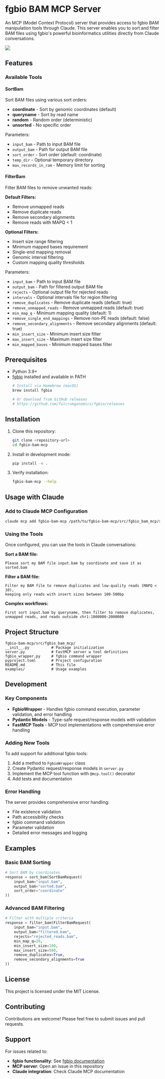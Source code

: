 # fgbio BAM MCP Server

An MCP (Model Context Protocol) server that provides access to fgbio BAM manipulation tools through Claude. This server enables you to sort and filter BAM files using fgbio's powerful bioinformatics utilities directly from Claude conversations.

<img src="https://github.com/lynnlangit/fgbio-mcp-servers/blob/main/fgbio-bam-mcp/images/fgbio-mcp-server.png">

## Features

### Available Tools

#### SortBam
Sort BAM files using various sort orders:
- **coordinate** - Sort by genomic coordinates (default)
- **queryname** - Sort by read name
- **random** - Random order (deterministic)
- **unsorted** - No specific order

Parameters:
- `input_bam` - Path to input BAM file
- `output_bam` - Path for output BAM file
- `sort_order` - Sort order (default: coordinate)
- `temp_dir` - Optional temporary directory
- `max_records_in_ram` - Memory limit for sorting

#### FilterBam

Filter BAM files to remove unwanted reads:

**Default Filters:**
- Remove unmapped reads
- Remove duplicate reads
- Remove secondary alignments
- Remove reads with MAPQ < 1

**Optional Filters:**
- Insert size range filtering
- Minimum mapped bases requirement
- Single-end mapping removal
- Genomic interval filtering
- Custom mapping quality thresholds

Parameters:
- `input_bam` - Path to input BAM file
- `output_bam` - Path for filtered output BAM file
- `rejects` - Optional output file for rejected reads
- `intervals` - Optional intervals file for region filtering
- `remove_duplicates` - Remove duplicate reads (default: true)
- `remove_unmapped_reads` - Remove unmapped reads (default: true)
- `min_map_q` - Minimum mapping quality (default: 1)
- `remove_single_end_mappings` - Remove non-PE reads (default: false)
- `remove_secondary_alignments` - Remove secondary alignments (default: true)
- `min_insert_size` - Minimum insert size filter
- `max_insert_size` - Maximum insert size filter
- `min_mapped_bases` - Minimum mapped bases filter

## Prerequisites

- Python 3.9+
- [fgbio](https://github.com/fulcrumgenomics/fgbio) installed and available in PATH
  ```bash
  # Install via Homebrew (macOS)
  brew install fgbio
  
  # Or download from GitHub releases
  # https://github.com/fulcrumgenomics/fgbio/releases
  ```

## Installation

1. Clone this repository:
   ```bash
   git clone <repository-url>
   cd fgbio-bam-mcp
   ```

2. Install in development mode:
   ```bash
   pip install -e .
   ```

3. Verify installation:
   ```bash
   fgbio-bam-mcp --help
   ```

## Usage with Claude

### Add to Claude MCP Configuration

```bash
claude mcp add fgbio-bam-mcp /path/to/fgbio-bam-mcp/src/fgbio_bam_mcp/server.py
```

### Using the Tools

Once configured, you can use the tools in Claude conversations:

**Sort a BAM file:**
```text
Please sort my BAM file input.bam by coordinate and save it as sorted.bam
```

**Filter a BAM file:**
```text
Filter my BAM file to remove duplicates and low-quality reads (MAPQ < 10), 
keeping only reads with insert sizes between 100-500bp
```

**Complex workflows:**
```text
First sort input.bam by queryname, then filter to remove duplicates, 
unmapped reads, and reads outside chr1:1000000-2000000
```

## Project Structure

```text
fgbio-bam-mcp/src/fgbio_bam_mcp/
__init__.py          # Package initialization
server.py            # FastMCP server w tool definitions
fgbio_wrapper.py     # fgbio command wrapper
pyproject.toml       # Project configuration
README.md            # This file
examples/            # Usage examples
```

## Development

### Key Components

- **FgbioWrapper** - Handles fgbio command execution, parameter validation, and error handling
- **Pydantic Models** - Type-safe request/response models with validation
- **FastMCP Tools** - MCP tool implementations with comprehensive error handling

### Adding New Tools

To add support for additional fgbio tools:

1. Add a method to `FgbioWrapper` class
2. Create Pydantic request/response models in `server.py`
3. Implement the MCP tool function with `@mcp.tool()` decorator
4. Add tests and documentation

### Error Handling

The server provides comprehensive error handling:
- File existence validation
- Path accessibility checks
- fgbio command validation
- Parameter validation
- Detailed error messages and logging

## Examples

### Basic BAM Sorting
```python
# Sort BAM by coordinates
response = sort_bam(SortBamRequest(
    input_bam="input.bam",
    output_bam="sorted.bam",
    sort_order="coordinate"
))
```

### Advanced BAM Filtering
```python
# Filter with multiple criteria
response = filter_bam(FilterBamRequest(
    input_bam="input.bam",
    output_bam="filtered.bam",
    rejects="rejected_reads.bam",
    min_map_q=20,
    min_insert_size=100,
    max_insert_size=500,
    remove_duplicates=True,
    remove_secondary_alignments=True
))
```

## License

This project is licensed under the MIT License.

## Contributing

Contributions are welcome! Please feel free to submit issues and pull requests.

## Support

For issues related to:

- **fgbio functionality**: See [fgbio documentation](https://github.com/fulcrumgenomics/fgbio)
- **MCP server**: Open an issue in this repository
- **Claude integration**: Check Claude MCP documentation
